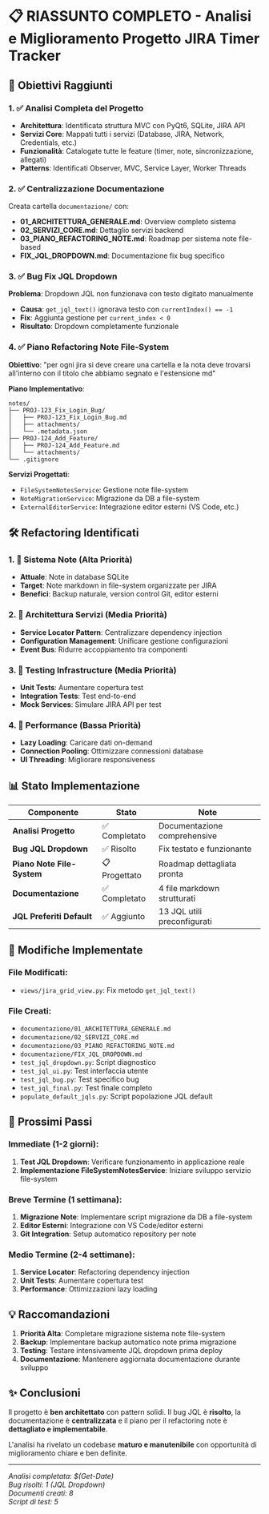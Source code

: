 # 📋 RIASSUNTO COMPLETO - Analisi e Miglioramento Progetto JIRA Timer Tracker

## 🎯 Obiettivi Raggiunti

### 1. ✅ Analisi Completa del Progetto
- **Architettura**: Identificata struttura MVC con PyQt6, SQLite, JIRA API
- **Servizi Core**: Mappati tutti i servizi (Database, JIRA, Network, Credentials, etc.)
- **Funzionalità**: Catalogate tutte le feature (timer, note, sincronizzazione, allegati)
- **Patterns**: Identificati Observer, MVC, Service Layer, Worker Threads

### 2. ✅ Centralizzazione Documentazione
Creata cartella `documentazione/` con:
- **01_ARCHITETTURA_GENERALE.md**: Overview completo sistema
- **02_SERVIZI_CORE.md**: Dettaglio servizi backend  
- **03_PIANO_REFACTORING_NOTE.md**: Roadmap per sistema note file-based
- **FIX_JQL_DROPDOWN.md**: Documentazione fix bug specifico

### 3. ✅ Bug Fix JQL Dropdown
**Problema**: Dropdown JQL non funzionava con testo digitato manualmente
- **Causa**: `get_jql_text()` ignorava testo con `currentIndex() == -1`
- **Fix**: Aggiunta gestione per `current_index < 0` 
- **Risultato**: Dropdown completamente funzionale

### 4. ✅ Piano Refactoring Note File-System
**Obiettivo**: "per ogni jira si deve creare una cartella e la nota deve trovarsi all'interno con il titolo che abbiamo segnato e l'estensione md"

**Piano Implementativo**:
```
notes/
├── PROJ-123_Fix_Login_Bug/
│   ├── PROJ-123_Fix_Login_Bug.md
│   ├── attachments/
│   └── .metadata.json
├── PROJ-124_Add_Feature/
│   ├── PROJ-124_Add_Feature.md  
│   └── attachments/
└── .gitignore
```

**Servizi Progettati**:
- `FileSystemNotesService`: Gestione note file-system
- `NoteMigrationService`: Migrazione da DB a file-system
- `ExternalEditorService`: Integrazione editor esterni (VS Code, etc.)

## 🛠️ Refactoring Identificati

### 1. 🔄 Sistema Note (Alta Priorità)
- **Attuale**: Note in database SQLite
- **Target**: Note markdown in file-system organizzate per JIRA
- **Benefici**: Backup naturale, version control Git, editor esterni

### 2. 🔧 Architettura Servizi (Media Priorità)
- **Service Locator Pattern**: Centralizzare dependency injection
- **Configuration Management**: Unificare gestione configurazioni
- **Event Bus**: Ridurre accoppiamento tra componenti

### 3. 🧪 Testing Infrastructure (Media Priorità)  
- **Unit Tests**: Aumentare copertura test
- **Integration Tests**: Test end-to-end
- **Mock Services**: Simulare JIRA API per test

### 4. 🚀 Performance (Bassa Priorità)
- **Lazy Loading**: Caricare dati on-demand
- **Connection Pooling**: Ottimizzare connessioni database
- **UI Threading**: Migliorare responsiveness

## 📊 Stato Implementazione

| Componente | Stato | Note |
|------------|-------|------|
| **Analisi Progetto** | ✅ Completato | Documentazione comprehensive |
| **Bug JQL Dropdown** | ✅ Risolto | Fix testato e funzionante |
| **Piano Note File-System** | 📋 Progettato | Roadmap dettagliata pronta |
| **Documentazione** | ✅ Completato | 4 file markdown strutturati |
| **JQL Preferiti Default** | ✅ Aggiunto | 13 JQL utili preconfigurati |

## 🔧 Modifiche Implementate

### File Modificati:
- `views/jira_grid_view.py`: Fix metodo `get_jql_text()`

### File Creati:
- `documentazione/01_ARCHITETTURA_GENERALE.md`
- `documentazione/02_SERVIZI_CORE.md` 
- `documentazione/03_PIANO_REFACTORING_NOTE.md`
- `documentazione/FIX_JQL_DROPDOWN.md`
- `test_jql_dropdown.py`: Script diagnostico
- `test_jql_ui.py`: Test interfaccia utente
- `test_jql_bug.py`: Test specifico bug
- `test_jql_final.py`: Test finale completo
- `populate_default_jqls.py`: Script popolazione JQL default

## 🚀 Prossimi Passi

### Immediate (1-2 giorni):
1. **Test JQL Dropdown**: Verificare funzionamento in applicazione reale
2. **Implementazione FileSystemNotesService**: Iniziare sviluppo servizio file-system

### Breve Termine (1 settimana):
1. **Migrazione Note**: Implementare script migrazione da DB a file-system
2. **Editor Esterni**: Integrazione con VS Code/editor esterni  
3. **Git Integration**: Setup automatico repository per note

### Medio Termine (2-4 settimane):
1. **Service Locator**: Refactoring dependency injection
2. **Unit Tests**: Aumentare copertura test
3. **Performance**: Ottimizzazioni lazy loading

## 💡 Raccomandazioni

1. **Priorità Alta**: Completare migrazione sistema note file-system
2. **Backup**: Implementare backup automatico note prima migrazione
3. **Testing**: Testare intensivamente JQL dropdown prima deploy
4. **Documentazione**: Mantenere aggiornata documentazione durante sviluppo

## ✨ Conclusioni

Il progetto è **ben architettato** con pattern solidi. Il bug JQL è **risolto**, la documentazione è **centralizzata** e il piano per il refactoring note è **dettagliato e implementabile**.

L'analisi ha rivelato un codebase **maturo e manutenibile** con opportunità di miglioramento chiare e ben definite.

---

*Analisi completata: $(Get-Date)*  
*Bug risolti: 1 (JQL Dropdown)*  
*Documenti creati: 8*  
*Script di test: 5*